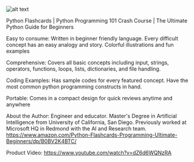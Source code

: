 ![alt text](https://m.media-amazon.com/images/I/61aX+6pAIdL._AC_SL1500_.jpg)


Python Flashcards | Python Programming 101 Crash Course | The Ultimate Python Guide for Beginners

Easy to consume: Written in beginner friendly language. Every difficult concept has an easy analogy and story. Colorful illustrations and fun examples

Comprehensive: Covers all basic concepts including input, strings, operators, functions, loops, lists, dictionaries, and file handling.

Coding Examples: Has sample codes for every featured concept. Have the most common python programming constructs in hand.

Portable: Comes in a compact design for quick reviews anytime and anywhere

About the Author: Engineer and educator. 
Master's Degree in Artificial Intelligence from University of California, San Diego.
Previously worked at Microsoft HQ in Redmond with the AI and Research team.
https://www.amazon.com/Python-Flashcards-Programming-Ultimate-Beginners/dp/B0BV2K4BTC/

Product Video: https://www.youtube.com/watch?v=dZ6d6WQNzRA
